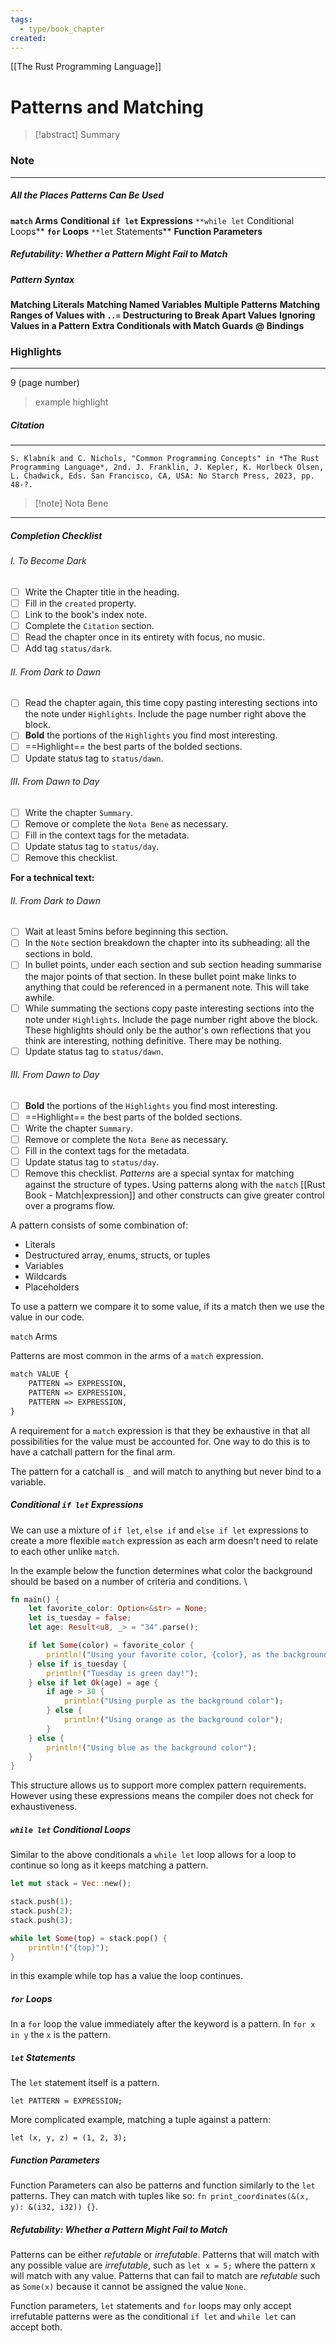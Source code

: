 ```yaml
---
tags:
  - type/book_chapter
created:
---
```

[[The Rust Programming Language]]
# **Patterns and Matching**

> [!abstract] Summary
### **Note**
---
##### **All the Places Patterns Can Be Used**
**`match` Arms**
**Conditional `if let` Expressions**
`**while let` Conditional Loops**
**`for` Loops**
`**let` Statements**
**Function Parameters**
##### **Refutability: Whether a Pattern Might Fail to Match**
##### **Pattern Syntax**
**Matching Literals**
**Matching Named Variables**
**Multiple Patterns**
**Matching Ranges of Values with `..=`**
**Destructuring to Break Apart Values**
**Ignoring Values in a Pattern**
**Extra Conditionals with Match Guards**
**@ Bindings**

### **Highlights**
---
9 (page number)
> example highlight
##### **Citation**
---
```
S. Klabnik and C. Nichols, "Common Programming Concepts" in *The Rust Programming Language*, 2nd. J. Franklin, J. Kepler, K. Horlbeck Olsen, L. Chadwick, Eds. San Francisco, CA, USA: No Starch Press, 2023, pp. 48-?.
```

> [!note] Nota Bene

---
##### Completion Checklist
###### I. To Become Dark
- [ ] Write the Chapter title in the heading.
- [ ] Fill in the `created` property.
- [ ] Link to the book's index note.
- [ ] Complete the `Citation` section.
- [ ] Read the chapter once in its entirety with focus, no music.
- [ ] Add tag `status/dark`.
###### II. From Dark to Dawn
- [ ] Read the chapter again, this time copy pasting interesting sections into the note under `Highlights`. Include the page number right above the block.
- [ ] **Bold** the portions of the `Highlights` you find most interesting.
- [ ] ==Highlight== the best parts of the bolded sections.
- [ ] Update status tag to `status/dawn`.
###### III. From Dawn to Day
- [ ] Write the chapter `Summary`.
- [ ] Remove or complete the `Nota Bene` as necessary.
- [ ] Fill in the context tags for the metadata.
- [ ] Update status tag to `status/day`.
- [ ] Remove this checklist.

**For a technical text:**
###### II. From Dark to Dawn
- [ ] Wait at least 5mins before beginning this section.
- [ ] In the `Note` section breakdown the chapter into its subheading: all the sections in bold.
- [ ] In bullet points, under each section and sub section heading summarise the major points of that section. In these bullet point make links to anything that could be referenced in a permanent note. This will take awhile.
- [ ] While summating the sections copy paste interesting sections into the note under `Highlights`. Include the page number right above the block. These highlights should only be the author's own reflections that you think are interesting, nothing definitive. There may be nothing.
- [ ] Update status tag to `status/dawn`.
###### III. From Dawn to Day
- [ ]  **Bold** the portions of the `Highlights` you find most interesting.
- [ ] ==Highlight== the best parts of the bolded sections.
- [ ] Write the chapter `Summary`.
- [ ] Remove or complete the `Nota Bene` as necessary.
- [ ] Fill in the context tags for the metadata.
- [ ] Update status tag to `status/day`.
- [ ] Remove this checklist.
_Patterns_ are a special syntax for matching against the structure of types. Using patterns along with the `match` [[Rust Book - Match|expression]] and other constructs can give greater control over a programs flow.

A pattern consists of some combination of:
- Literals
- Destructured array, enums, structs, or tuples
- Variables
- Wildcards
- Placeholders

To use a pattern we compare it to some value, if its a match then we use the value in our code. 

`match` Arms

Patterns are most common in the arms of a  `match` expression.

```txt
match VALUE {
    PATTERN => EXPRESSION,
    PATTERN => EXPRESSION,
    PATTERN => EXPRESSION,
}
```

A requirement for a `match` expression is that they be exhaustive in that all possibilities for the value must be accounted for. One way to do this is to have a catchall pattern for the final arm.

The pattern for a catchall is `_` and will match to anything but never bind to a variable.

##### Conditional `if let` Expressions

We can use a mixture of `if let`, `else if` and `else if let` expressions to create a more flexible `match` expression as each arm doesn't need to relate to each other unlike `match`.

In the example below the function determines what color the background should be based on a number of criteria and conditions. \

```rust
fn main() {
    let favorite_color: Option<&str> = None;
    let is_tuesday = false;
    let age: Result<u8, _> = "34".parse();

    if let Some(color) = favorite_color {
        println!("Using your favorite color, {color}, as the background");
    } else if is_tuesday {
        println!("Tuesday is green day!");
    } else if let Ok(age) = age {
        if age > 30 {
            println!("Using purple as the background color");
        } else {
            println!("Using orange as the background color");
        }
    } else {
        println!("Using blue as the background color");
    }
}
```

This structure allows us to support more complex pattern requirements. However using these expressions means the compiler does not check for exhaustiveness.

##### `while let` Conditional Loops

Similar to the above conditionals a `while let` loop allows for a loop to continue so long as it keeps matching a pattern.

```rust
let mut stack = Vec::new();

stack.push(1);
stack.push(2);
stack.push(3);

while let Some(top) = stack.pop() {
	println!("{top}");
}
```

in this example while top has a value the loop continues.

##### `for` Loops

In a `for` loop the value immediately after the keyword is a pattern. In `for x in y`  the `x` is the pattern.

##### `let` Statements

The `let` statement itself is a pattern.

`let PATTERN = EXPRESSION;`

More complicated example, matching a tuple against a pattern:

`let (x, y, z) = (1, 2, 3);`

##### Function Parameters
Function Parameters can also be patterns and function similarly to the `let` patterns. They can match with tuples like so: `fn print_coordinates(&(x, y): &(i32, i32)) {}`.

##### Refutability: Whether a Pattern Might Fail to Match

Patterns can be either _refutable_ or _irrefutable_. Patterns that will match with any possible value are _irrefutable_, such as `let x = 5;` where the pattern x will match with any value. Patterns that can fail to match are _refutable_ such as `Some(x)` because it cannot be assigned the value `None`.

Function parameters, `let` statements and `for` loops may only accept irrefutable patterns were as the conditional `if let` and `while let` can accept both.